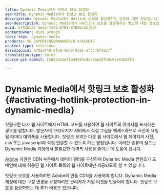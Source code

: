 ```yaml
---
title: Dynamic Media에서 핫링크 보호 활성화
seo-title: Dynamic Media에서 핫링크 보호 활성화
description: Dynamic Media에서 Hotlink 보호를 활성화하는 방법에 대한 정보입니다.
seo-description: Dynamic Media에서 Hotlink 보호를 활성화하는 방법에 대한 정보입니다.
uuid: 5f93bc27-5edd-4143-8701-87896c52f0af
contentOwner: Rick Brough
topic-tags: dynamic-media
products: SG_EXPERIENCEMANAGER/6.4/ASSETS
content-type: reference
discoiquuid: a70aa448-0f58-4ed2-9381-afcc76fa827f
translation-type: tm+mt
source-git-commit: 15d933a2e71a44e84cdcc9ae28f60c67b43bd8f4

---
```



# Dynamic Media에서 핫링크 보호 활성화 {#activating-hotlink-protection-in-dynamic-media}

핫링크란 타사 웹 사이트에서 HTML 코드를 사용하여 웹 사이트의 이미지를 표시하는 경우를 말합니다. 방문자의 브라우저가 서버에서 직접 그림을 액세스하므로 사진이 요청될 때마다 대역폭을 사용합니다. 핫링크 *보호는* 다른 웹 사이트에서 웹 페이지의 사진, css 또는 javascript에 직접 연결할 수 없도록 하는 방법입니다. 이러한 종류의 쉴드는 Dynamic Media 계정에서 불필요한 대역폭 사용을 줄이는 데 도움이 됩니다.

[Adobe](https://helpx.adobe.com/support.html) 지원은 CDN 수준에서 레퍼러 필터를 구성하여 Dynamic Media 컨텐츠가 도메인에 대해 허용된 웹 사이트 목록의 웹 사이트에만 제공되도록 할 수 있습니다.

핫링크 보호를 사용하려면 Adobe의 번들 CDN을 사용해야 합니다. Dynamic Media 계정에 대한 구성 변경을 요청하려면 관리자가 지원 티켓을 만들어야 합니다. 핫링크 보호를 활성화하는 데 추가 비용은 없습니다.
